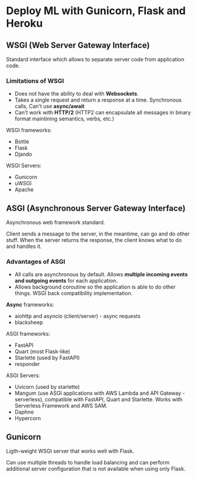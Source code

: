 # Deploy ML with Gunicorn, Flask and Heroku

## WSGI (Web Server Gateway Interface)

Standard interface which allows to separate server code from application code.

### Limitations of WSGI

- Does not have the ability to deal with __Websockets__.
- Takes a single request and return a response at a time. Synchronous calls, Can't use __async/await__
- Can't work with __HTTP/2__ (HTTP2 can encapsulate all messages in binary format maintining semantics, verbs, etc.)

WSGI frameworks:

- Bottle
- Flask
- Djando

WSGI Servers:

- Gunicorn
- uWSGI
- Apache

## ASGI (Asynchronous Server Gateway Interface)

Asynchronous web framework standard.

Client sends a message to the server, in the meantime, can go and do other stuff. When the server returns the response, the client knows what to do and handles it.

### Advantages of ASGI

- All calls are asynchronous by default. Allows __multiple incoming events and outgoing events__ for each application.
- Allows background coroutine so the application is able to do other things. WSGI back compatibility implementation.

__Async__ frameworks:

- aiohttp and asyncio (client/server) - async requests
- blacksheep

ASGI frameworks:

- FastAPI
- Quart (most Flask-like)
- Starlette (used by FastAPI)
- responder

ASGI Servers:

- Uvicorn (used by starlette)
- Mangum (use ASGI applications with AWS Lambda and API Gateway - serverless), compatible with FastAPI, Quart and Starlette.
Works with Serverless Framework and AWS SAM.
- Daphne
- Hypercorn

## Gunicorn

Ligth-weight WSGI server that works well with Flask.

Can use multiple threads to handle load balancing and can perform additional server configuration that is not available when using only Flask.
